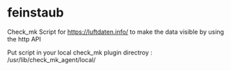 # feinstaub

Check_mk Script for https://luftdaten.info/ to make the data visible
by using the http API 

Put script in your local check_mk plugin directroy : /usr/lib/check_mk_agent/local/
